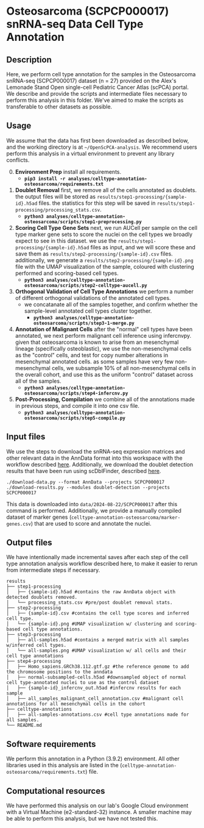# Osteosarcoma (SCPCP000017) snRNA-seq Data Cell Type Annotation

## Description

Here, we perform cell type annotation for the samples in the Osteosarcoma snRNA-seq (SCPCP000017) dataset (n = 27) provided on the Alex's Lemonade Stand Open single-cell Pediatric Cancer Atlas (scPCA) portal. 
We describe and provide the scripts and intermediate files necessary to perform this analysis in this folder. We've aimed to make the scripts as transferable to other datasets as possible. 

## Usage

We assume that the data has first been downloaded as described below, and the working directory is at `~/OpenScPCA-analysis`. We recommend users perform this analysis in a virtual environment to prevent any library conflicts. 

0. **Environment Prep**
install all requirements. 
    - **`pip3 install -r analyses/celltype-annotation-osteosarcoma/requirements.txt`**
1. **Doublet Removal**
first, we remove all of the cells annotated as doublets. the output files will be stored as `results/step1-processing/{sample-id}.h5ad` files. the statistics for this step will be saved in `results/step1-processing/processing_stats.csv`.
    - **`python3 analyses/celltype-annotation-osteosarcoma/scripts/step1-preprocessing.py`**
2. **Scoring Cell Type Gene Sets**
next, we run AUCell per sample on the cell type marker gene sets to score the nuclei on the cell types we broadly expect to see in this dataset. we use the `results/step1-processing/{sample-id}.h5ad` files as input, and we will score these and save them as `results/step2-processing/{sample-id}.csv` files. additionally, we generate a `results/step2-processing/{sample-id}.png` file with the UMAP visualization of the sample, coloured with clustering performed and scoring-based cell types.  
    - **`python3 analyses/celltype-annotation-osteosarcoma/scripts/step2-celltype-aucell.py`**
3. **Orthogonal Validation of Cell Type Annotations**
we perform a number of different orthogonal validations of the annotated cell types. 
    - we concatanate all of the samples together, and confirm whether the sample-level annotated cell types cluster together. 
        -  **`python3 analyses/celltype-annotation-osteosarcoma/scripts/step3-1-merge.py`**
4. **Annotation of Malignant Cells**
after the "normal" cell types have been annotated, we next perform malignant cell inference using infercnvpy. given that osteosarcoma is known to arise from an mesenchymal lineage (specifically osteoblastic), we use the non-mesenchymal cells as the "control" cells, and test for copy number alterations in mesenchymal annotated cells. as some samples have very few non-mesenchymal cells, we subsample 10% of all non-mesenchymal cells in the overall cohort, and use this as the uniform "control" dataset across all of the samples. 
    - **`python3 analyses/celltype-annotation-osteosarcoma/scripts/step4-infercnv.py`**
5. **Post-Processing, Compilation**
we combine all of the annotations made in previous steps, and compile it into one csv file. 
    - **`python3 analyses/celltype-annotation-osteosarcoma/scripts/step5-compile.py`**

## Input files

We use the steps to download the snRNA-seq expression matrices and other relevant data in the AnnData format into this workspace with the workflow described [here](https://openscpca.readthedocs.io/en/latest/getting-started/accessing-resources/getting-access-to-data/). Additionally, we download the doublet detection results that have been run using scDblFinder, described [here](https://openscpca.readthedocs.io/en/latest/getting-started/accessing-resources/getting-access-to-data/#accessing-scpca-module-results). 
```
./download-data.py --format AnnData --projects SCPCP000017
./download-results.py --modules doublet-detection --projects SCPCP000017
```
This data is downloaded into `data/2024-08-22/SCPCP000017` after this command is performed. 
Additionally, we provide a manually compiled dataset of marker genes (`celltype-annotation-osteosarcoma/marker-genes.csv`) that are used to score and annotate the nuclei. 

## Output files

We have intentionally made incremental saves after each step of the cell type annotation analysis workflow described here, to make it easier to rerun from intermediate steps if necessary.

```
results
├── step1-processing
│   ├── {sample-id}.h5ad #contains the raw AnnData object with detected doublets removed.
│   └── processing_stats.csv #pre/post doublet removal stats.
├── step2-processing
│   ├── {sample-id}.csv #contains the cell type scores and inferred cell type.  
│   └── {sample-id}.png #UMAP visualization w/ clustering and scoring-based cell type annotations.
├── step3-processing
│   ├── all-samples.h5ad #contains a merged matrix with all samples w/inferred cell types.
│   └── all-samples.png #UMAP visualization w/ all cells and their cell type annotations
├── step4-processing
│   ├── Homo_sapiens.GRCh38.112.gtf.gz #the reference genome to add the chromosome positions to the anndata
│   ├── normal-subsampled-cells.h5ad #downsampled object of normal cell type-annotated nuclei to use as the control dataset
│   ├── {sample-id}_infercnv_out.h5ad #infercnv results for each sample
│   ├── all_samples_malignant_cell_annotation.csv #malignant cell annotations for all mesenchymal cells in the cohort
├── celltype-annotations
│   ├── all-samples-annotations.csv #cell type annotations made for all samples. 
└── README.md
```

## Software requirements

We perform this annotation in a Python (3.9.2) environment. All other libraries used in this analysis are listed in the (`celltype-annotation-osteosarcoma/requirements.txt`) file.

## Computational resources

We have performed this analysis on our lab's Google Cloud environment with a Virtual Machine (e2-standard-32) instance. 
A smaller machine may be able to perform this analysis, but we have not tested this. 
